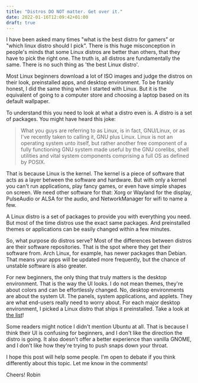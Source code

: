 ```yaml
---
title: "Distros DO NOT matter. Get over it."
date: 2022-01-16T12:09:42+01:00
draft: true
---
```


I have been asked many times "what is the best distro for gamers" or "which linux distro should I pick". There is this huge misconception in people's minds that some Linux distros are better than others, that they have to pick the right one. The truth is, all distros are fundamentally the same. There is no such thing as 'the best Linux distro'.

Most Linux beginners download a lot of ISO images and judge the distros on their look, preinstalled apps, and desktop environment. To be frankly honest, I did the same thing when I started with Linux. But it is the equivalent of going to a computer store and choosing a laptop based on its default wallpaper.

To understand this you need to look at what a distro even is. A distro is a set of packages. You might have heard this joke:

> What you guys are referring to as Linux, is in fact, GNU/Linux, or as I've recently taken to calling it, GNU plus Linux. Linux is not an operating system unto itself, but rather another free component of a fully functioning GNU system made useful by the GNU corelibs, shell utilities and vital system components comprising a full OS as defined by POSIX.

That is because Linux is the kernel. The kernel is a piece of software that acts as a layer between the software and hardware. But with only a kernel you can't run applications, play fancy games, or even have simple shapes on screen. We need other software for that: Xorg or Wayland for the display, PulseAudio or ALSA for the audio, and NetworkManager for wifi to name a few.

A Linux distro is a set of packages to provide you with everything you need. But most of the time distros use the exact same packages. And preinstalled themes or applications can be easily changed within a few minutes.

So, what purpose do distros serve? Most of the differences between distros are their software repositories. That is the spot where they get their software from. Arch Linux, for example, has newer packages than Debian. That means your apps will be updated more frequently, but the chance of unstable software is also greater.

For new beginners, the only thing that truly matters is the desktop environment. That is the way the UI looks. I do not mean themes, they're about colors and can be effortlessly changed. No, desktop environments are about the system UI. The panels, system applications, and applets. They are what end-users really need to worry about. For each major desktop environment, I picked a Linux distro that ships it preinstalled. Take a look at [the list](https://gist.github.com/RobinBoers/27235ffe97d4f38c880773dc899545d7)!

Some readers might notice I didn't mention Ubuntu at all. That is because I think their UI is confusing for beginners, and I don't like the direction the distro is going. It also doesn't offer a better experience than vanilla GNOME, and I don't like how they're trying to push snaps down your throat.

I hope this post will help some people. I'm open to debate if you think differently about this topic. Let me know in the comments!

Cheers!
Robin
